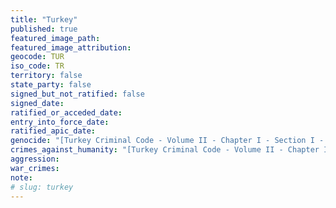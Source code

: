 ```yaml
---
title: "Turkey"
published: true
featured_image_path:
featured_image_attribution:
geocode: TUR
iso_code: TR
territory: false
state_party: false
signed_but_not_ratified: false
signed_date:
ratified_or_acceded_date:
entry_into_force_date:
ratified_apic_date:
genocide: "[Turkey Criminal Code - Volume II - Chapter I - Section I - Article 76](https://iccdb.hrlc.net/data/doc/606/keyword/46/)"
crimes_against_humanity: "[Turkey Criminal Code - Volume II - Chapter I - Section I - Article 77](https://iccdb.hrlc.net/data/doc/606/keyword/13/)"
aggression:
war_crimes:
note:
# slug: turkey
---
```

